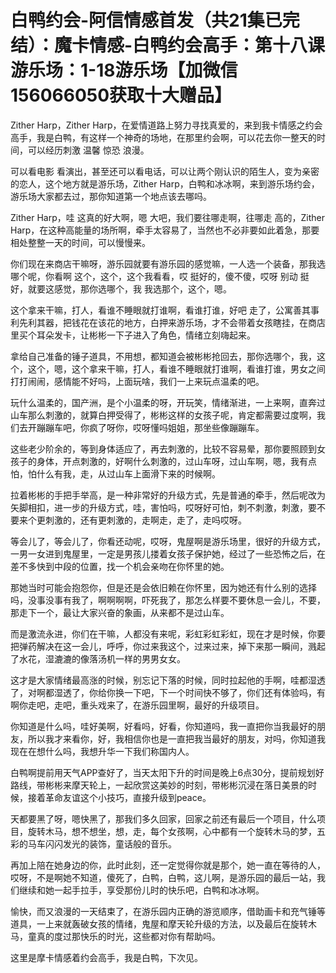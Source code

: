# 白鸭约会-阿信情感首发（共21集已完结）：魔卡情感-白鸭约会高手：第十八课游乐场：1-18游乐场【加微信156066050获取十大赠品】

Zither Harp，Zither Harp，在爱情道路上努力寻找真爱的，来到我卡情感之约会高手，我是白鸭，有这样一个神奇的场地，在那里约会啊，可以花去你一整天的时间，可以经历刺激 温馨 惊恐 浪漫。

可以看电影 看演出，甚至还可以看电话，可以让两个刚认识的陌生人，变为亲密的恋人，这个地方就是游乐场，Zither Harp，白鸭和冰冰啊，来到游乐场约会，游乐场大家都去过，那你知道第一个地点该去哪吗。

Zither Harp，哇 这真的好大啊，嗯 大吧，我们要往哪走啊，往哪走 高的，Zither Harp，在这种高能量的场所啊，牵手太容易了，当然也不必非要如此着急，那要相处整整一天的时间，可以慢慢来。

你们现在来商店干嘛呀，游乐园就要有游乐园的感觉嘛，一人选一个装备，那我选哪个呢，你看啊 这个，这个，这个我看看，哎 挺好的，傻不傻，哎呀 别动 挺好，就要这感觉，那你选哪个，我 我选那个，这个，嗯。

这个拿来干嘛，打人，看谁不睡眼就打谁啊，看谁打谁，好吧 走了，公寓善其事 利先利其器，把钱花在该花的地方，白押来游乐场，才不会带着女孩瞎挂，在商店里买个耳朵发卡，让彬彬一下子进入了角色，情绪立刻嗨起来。

拿给自己准备的锤子道具，不用想，都知道会被彬彬抢回去，那你选哪个，我，这个，这个，嗯，这个拿来干嘛，打人，看谁不睡眼就打谁啊，看谁打谁，男女之间打打闹闹，感情能不好吗，上面玩啥，我们一上来玩点温柔的吧。

玩什么温柔的，国产洲，是个小温柔的呀，开玩笑，情绪渐进，一上来啊，直奔过山车那么刺激的，就算白押受得了，彬彬这样的女孩子呢，肯定都需要过度啊，我们去开蹦蹦车吧，你疯了呀你，哎呀懂吗姐姐，那坐些像蹦蹦车。

这些老少阶余的，等到身体适应了，再去刺激的，比较不容易晕，那你要照顾到女孩子的身体，开点刺激的，好啊什么刺激的，过山车呀，过山车啊，嗯，我有点怕，怕什么有我，走，从过山车上面滑下来的时候啊。

拉着彬彬的手把手举高，是一种非常好的升级方式，先是普通的牵手，然后呢改为矢脚相扣，进一步的升级方式，哇，害怕吗，哎呀好可怕，刺不刺激，刺激，要不要来个更刺激的，还有更刺激的，走啊走，走了，走吗哎呀。

等会儿了，等会儿了，你看还动呢，哎呀，鬼屋啊是游乐场里，很好的升级方式，一男一女进到鬼屋里，一定是男孩儿搂着女孩子保护她，经过了一些恐怖之后，在差不多快到中段的位置，找一个机会亲吻在你怀里的她。

那她当时可能会抱怨你，但是还是会依旧赖在你怀里，因为她还有什么别的选择吗，没事没事有我了，啊啊啊啊，吓死我了，那怎么样要不要休息一会儿，不要，那走下一个，最让大家兴奋的象画，从来都不是过山车。

而是激流永进，你们在干嘛，人都没有来呢，彩虹彩虹彩虹，现在才是时候，你要把弹药解决在这一会儿，呼呼，你过来我这个，过来过来，掉下来那一瞬间，溅起了水花，湿漉漉的像落汤机一样的男男女女。

这才是大家情绪最高涨的时候，别忘记下落的时候，同时拉起他的手啊，哇都湿透了，对啊都湿透了，你给你换一下吧，下一个时间快不够了，你们还有体验吗，有啊你走吧，走吧，重头戏来了，在游乐园里啊，最好的升级项目。

你知道是什么吗，哇好美啊，好看吗，好看，你知道吗，我一直把你当我最好的朋友，所以我才来看你，好，我相信你也是一直把我当最好的朋友，对吗，你知道我现在在想什么吗，我想升华一下我们称国内人。

白鸭啊提前用天气APP查好了，当天太阳下升的时间是晚上6点30分，提前规划好路线，带彬彬来摩天轮上，一起欣赏这美妙的时刻，带彬彬沉浸在落日美景的时候，接着革命友谊这个小技巧，直接升级到peace。

天都要黑了呀，嗯快黑了，那我们多久回家，回家之前还有最后一个项目，什么项目，旋转木马，想不想坐，想，走，每个女孩啊，心中都有一个旋转木马的梦，五彩的马车闪闪发光的装饰，童话般的音乐。

再加上陪在她身边的你，此时此刻，还一定觉得你就是那个，她一直在等待的人，哎呀，不是啊她不知道，傻死了，白鸭，白鸭，这儿啊，是游乐园的最后一站，我们继续和她一起手拉手，享受那份儿时的快乐吧，白鸭和冰冰啊。

愉快，而又浪漫的一天结束了，在游乐园内正确的游览顺序，借助画卡和充气锤等道具，一上来就轰破女孩的情绪，鬼屋和摩天轮升级的方法，以及最后在旋转木马，童真的度过那快乐的时光，这些都对你有帮助吗。

这里是摩卡情感着约会高手，我是白鸭，下次见。